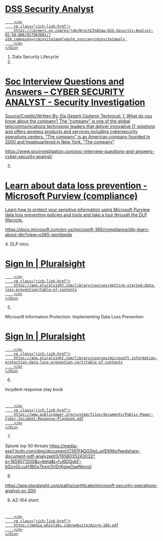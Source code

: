 


<div class="rich-link-card-container"><a class="rich-link-card" href="https://careers.ey.com/ey/job/Wroc%C5%82aw-DSS-Security-Analyst-DS-50-086/827963001/?utm_campaign=rcminvite2apply&utm_source=rcminvite2apply " target="_blank">
	<div class="rich-link-image-container">
		<div class="rich-link-image" style="background-image: url('https://rmkcdn.successfactors.com/bcfdbc8a/013850a8-6899-42b9-89b8-9.ico')">
	</div>
	</div>
	<div class="rich-link-card-text">
		<h1 class="rich-link-card-title">DSS Security Analyst</h1>
		<p class="rich-link-card-description">
		
		</p>
		<p class="rich-link-href">
		https://careers.ey.com/ey/job/Wroc%C5%82aw-DSS-Security-Analyst-DS-50-086/827963001/?utm_campaign=rcminvite2apply&utm_source=rcminvite2apply 
		</p>
	</div>
</a></div>



1. Data Security Lifecycle
2. 
<div class="rich-link-card-container"><a class="rich-link-card" href="https://www.socinvestigation.com/soc-interview-questions-and-answers-cyber-security-analyst/" target="_blank">
	<div class="rich-link-image-container">
		<div class="rich-link-image" style="background-image: url('https://www.socinvestigation.com/wp-content/uploads/2021/08/Soc_interview_questions_answers.jpg')">
	</div>
	</div>
	<div class="rich-link-card-text">
		<h1 class="rich-link-card-title">Soc Interview Questions and Answers – CYBER SECURITY ANALYST - Security Investigation</h1>
		<p class="rich-link-card-description">
		Source/Credits/Written By: Ela Gezerli Ozdemir Technical: 1. What do you know about the company? The “company” is one of the global telecommunications technology leaders that deliver innovative IT solutions and offers wireless products and services including cybersecurity operations centers. “The company” is an American company founded in 2000 and headquartered in New York. “The company”
		</p>
		<p class="rich-link-href">
		https://www.socinvestigation.com/soc-interview-questions-and-answers-cyber-security-analyst/
		</p>
	</div>
</a></div>


3. 
<div class="rich-link-card-container"><a class="rich-link-card" href="https://docs.microsoft.com/en-us/microsoft-365/compliance/dlp-learn-about-dlp?view=o365-worldwide" target="_blank">
	<div class="rich-link-image-container">
		<div class="rich-link-image" style="background-image: url('https://docs.microsoft.com/en-us/media/logos/logo-ms-social.png')">
	</div>
	</div>
	<div class="rich-link-card-text">
		<h1 class="rich-link-card-title">Learn about data loss prevention - Microsoft Purview (compliance)</h1>
		<p class="rich-link-card-description">
		Learn how to protect your sensitive information using Microsoft Purview data loss prevention policies and tools and take a tour through the DLP lifecycle.
		</p>
		<p class="rich-link-href">
		https://docs.microsoft.com/en-us/microsoft-365/compliance/dlp-learn-about-dlp?view=o365-worldwide
		</p>
	</div>
</a></div>
4.
DLP intro
<div class="rich-link-card-container"><a class="rich-link-card" href="https://app.pluralsight.com/library/courses/getting-started-data-loss-prevention/table-of-contents" target="_blank">
	<div class="rich-link-image-container">
		<div class="rich-link-image" style="background-image: url('https://app.pluralsight.com/favicon.ico')">
	</div>
	</div>
	<div class="rich-link-card-text">
		<h1 class="rich-link-card-title">Sign In | Pluralsight</h1>
		<p class="rich-link-card-description">
		
		</p>
		<p class="rich-link-href">
		https://app.pluralsight.com/library/courses/getting-started-data-loss-prevention/table-of-contents
		</p>
	</div>
</a></div>

5.
  
Microsoft Information Protection: Implementing Data Loss Prevention
<div class="rich-link-card-container"><a class="rich-link-card" href="https://app.pluralsight.com/library/courses/microsoft-information-protection-data-loss-prevention-cert/table-of-contents" target="_blank">
	<div class="rich-link-image-container">
		<div class="rich-link-image" style="background-image: url('https://app.pluralsight.com/favicon.ico')">
	</div>
	</div>
	<div class="rich-link-card-text">
		<h1 class="rich-link-card-title">Sign In | Pluralsight</h1>
		<p class="rich-link-card-description">
		
		</p>
		<p class="rich-link-href">
		https://app.pluralsight.com/library/courses/microsoft-information-protection-data-loss-prevention-cert/table-of-contents
		</p>
	</div>
</a></div>


6.
Incydent response play book
<div class="rich-link-card-container"><a class="rich-link-card" href="https://www.publicpower.org/system/files/documents/Public-Power-Cyber-Incident-Response-Playbook.pdf" target="_blank">
	<div class="rich-link-image-container">
		<div class="rich-link-image" style="background-image: url('https://docs.google.com/viewer?embedded=true&url=https%3A%2F%2Fwww.publicpower.org%2Fsystem%2Ffiles%2Fdocuments%2FPublic-Power-Cyber-Incident-Response-Playbook.pdf')">
	</div>
	</div>
	<div class="rich-link-card-text">
		<h1 class="rich-link-card-title"></h1>
		<p class="rich-link-card-description">
		
		</p>
		<p class="rich-link-href">
		https://www.publicpower.org/system/files/documents/Public-Power-Cyber-Incident-Response-Playbook.pdf
		</p>
	</div>
</a></div>

7.
Splunk top 50 threats
https://media-exp1.licdn.com/dms/document/C561FAQGSIpLusfEKMg/feedshare-document-pdf-analyzed/0/1658035243032?e=1659571200&v=beta&t=hJ6DQybF-bGzyGLcuH1BGx7kxm3VDrKgjwDaqNtovoI

8.

https://app.pluralsight.com/paths/certificate/microsoft-security-operations-analyst-sc-200

9. AZ-104 short
<div class="rich-link-card-container"><a class="rich-link-card" href="https://media.whizlabs.com/website/Azure-104.pdf" target="_blank">
	<div class="rich-link-image-container">
		<div class="rich-link-image" style="background-image: url('https://docs.google.com/viewer?embedded=true&url=https%3A%2F%2Fmedia.whizlabs.com%2Fwebsite%2FAzure-104.pdf')">
	</div>
	</div>
	<div class="rich-link-card-text">
		<h1 class="rich-link-card-title"></h1>
		<p class="rich-link-card-description">
		
		</p>
		<p class="rich-link-href">
		https://media.whizlabs.com/website/Azure-104.pdf
		</p>
	</div>
</a></div>


